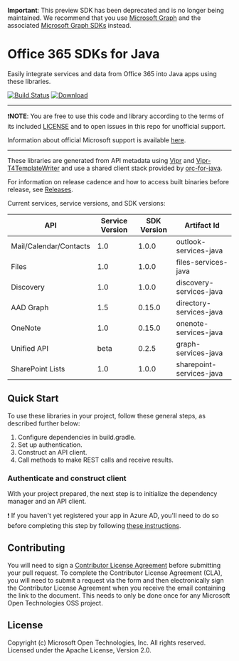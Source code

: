 **Important**: This preview SDK has been deprecated and is no longer being maintained. We recommend that you use [Microsoft Graph](https://graph.microsoft.com/) and the associated [Microsoft Graph SDKs](https://developer.microsoft.com/en-us/graph/code-samples-and-sdks) instead.

# Office 365 SDKs for Java

Easily integrate services and data from Office 365 into Java apps using these libraries.

[![Build Status](https://travis-ci.org/OfficeDev/Office-365-SDK-for-Java.svg?branch=master)](https://travis-ci.org/OfficeDev/Office-365-SDK-for-Java)
[![Download](https://api.bintray.com/packages/msopentech/Maven/Office-365-SDK-for-Java/images/download.svg)](https://bintray.com/msopentech/Maven/Office-365-SDK-for-Java/_latestVersion)

---

:exclamation:**NOTE**: You are free to use this code and library according to the terms of its included [LICENSE](/LICENSE) and to open issues in this repo for unofficial support.

Information about official Microsoft support is available [here][support-placeholder].

[support-placeholder]: https://support.microsoft.com/

---

These libraries are generated from API metadata using [Vipr] and [Vipr-T4TemplateWriter] and use a shared client stack provided by [orc-for-java].

For information on release cadence and how to access built binaries before release, see [Releases](https://github.com/OfficeDev/Office-365-SDK-for-Java/wiki/Releases).

Current services, service versions, and SDK versions:

|API|Service Version|SDK Version|Artifact Id|
|---|---------------|-----------|-----------|
|Mail/Calendar/Contacts|1.0|1.0.0|outlook-services-java|
|Files|1.0|1.0.0|files-services-java|
|Discovery|1.0|1.0.0|discovery-services-java|
|AAD Graph|1.5|0.15.0|directory-services-java|
|OneNote|1.0|0.15.0|onenote-services-java|
|Unified API|beta|0.2.5|graph-services-java|
|SharePoint Lists|1.0|1.0.0|sharepoint-services-java|

[Vipr]: https://github.com/microsoft/vipr
[Vipr-T4TemplateWriter]: https://github.com/msopentech/vipr-t4templatewriter
[orc-for-java]: https://github.com/msopentech/orc-for-java

## Quick Start

To use these libraries in your project, follow these general steps, as described further below:

1. Configure dependencies in build.gradle.
2. Set up authentication.
3. Construct an API client.
4. Call methods to make REST calls and receive results.

### Authenticate and construct client
With your project prepared, the next step is to initialize the dependency manager and an API client.

:exclamation: If you haven't yet registered your app in Azure AD, you'll need to do so before completing this step by following [these instructions][MSDN Add Common Consent].

[MSDN Add Common Consent]: https://msdn.microsoft.com/en-us/office/office365/howto/add-common-consent-manually

## Contributing
You will need to sign a [Contributor License Agreement](https://cla.msopentech.com/) before submitting your pull request. To complete the Contributor License Agreement (CLA), you will need to submit a request via the form and then electronically sign the Contributor License Agreement when you receive the email containing the link to the document. This needs to only be done once for any Microsoft Open Technologies OSS project.

## License
Copyright (c) Microsoft Open Technologies, Inc. All rights reserved. Licensed under the Apache License, Version 2.0.
